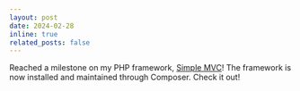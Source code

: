 ```yaml
---
layout: post
date: 2024-02-28
inline: true
related_posts: false
---
```


Reached a milestone on my PHP framework, [Simple MVC](https://github.com/gitnjole/simple-mvc)! The framework is now installed and maintained through Composer. Check it out!
